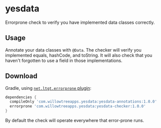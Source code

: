 # yesdata
Errorprone check to verify you have implemented data classes correctly.

## Usage

Annotate your data classes with `@Data`. The checker will 
verify you implemented equals, hashCode, and toString. It will also check that you haven't forgotten 
to use a field in those implementations.

## Download

Gradle, using [`net.ltgt.errorprone` plugin](https://github.com/tbroyer/gradle-errorprone-plugin):

```groovy
dependencies {
  compileOnly 'com.willowtreeapps.yesdata:yesdata-annotations:1.0.0'
  errorprone 'com.willowtreeapps.yesdata:yesdata-checker:1.0.0'
}
```

By default the check will operate everywhere that error-prone runs.